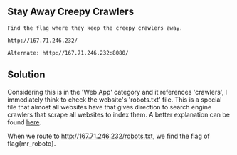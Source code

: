 ## Stay Away Creepy Crawlers ##

    Find the flag where they keep the creepy crawlers away.

    http://167.71.246.232/

    Alternate: http://167.71.246.232:8080/
    
## Solution ##

Considering this is in the 'Web App' category and it references 'crawlers', I immediately think to check the website's 'robots.txt' file. This is a special file that almost all websites have that gives direction to search engine crawlers that scrape all websites to index them. A better explanation can be found [here](https://www.sajari.com/blog/what-are-search-engine-crawlers).

When we route to http://167.71.246.232/robots.txt, we find the flag of flag{mr_roboto}.
